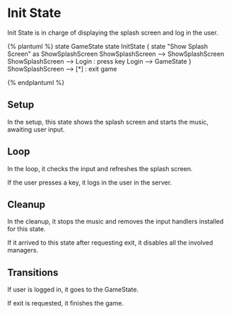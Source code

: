 # Init State

Init State is in charge of displaying the splash screen and log in the user.

{% plantuml %}
state GameState
state InitState {
state "Show Splash Screen" as ShowSplashScreen
ShowSplashScreen --> ShowSplashScreen
ShowSplashScreen --> Login : press key
Login --> GameState
}
ShowSplashScreen --> [*] : exit game

{% endplantuml %}


## Setup
In the setup, this state shows the splash screen and starts the music, awaiting user input.

## Loop
In the loop, it checks the input and refreshes the splash screen. 

If the user presses a key, it logs in the user in the server.

## Cleanup

In the cleanup, it stops the music and removes the input handlers installed for this state.

If it arrived to this state after requesting exit, it disables all the involved managers.

## Transitions
If user is logged in, it goes to the GameState.

If exit is requested, it finishes the game.